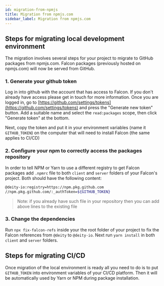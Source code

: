 ```yaml
---
id: migration-from-npmjs
title: Migration from npmjs.com
sidebar_label: Migration from npmjs.com
---
```


## Steps for migrating local development environment

The migration involves several steps for your project to migrate to GitHub packages from npmjs.com. Falcon packages (previously hosted on npmjs.com) will now be served from GitHub.

### 1. Generate your github token

Log in into github with the account that has access to Falcon. If you don't already have access please get in touch for more information.
Once you are logged in, go to [https://github.com/settings/tokens](https://github.com/settings/tokens) and press the "Generate new token" button. Add a suitable name and select the `read:packages` scope, then click "Generate token" at the bottom.

Next, copy the token and put it in your environment variables (name it `GITHUB_TOKEN`) on the computer that will need to install Falcon (the same applies to CI/CD)

### 2. Configure your npm to correctly access the packages repository

In order to tell NPM or Yarn to use a different registry to get Falcon packages add `.npmrc` file to both `client` and `server` folders of your Falcon's project. Both should have the following content:

```bash
@deity-io:registry=https://npm.pkg.github.com
//npm.pkg.github.com/:_authToken=${GITHUB_TOKEN}
```

> Note: if you already have such file in your repository then you can add above lines to the existing file

### 3. Change the dependencies

Run `npx fix-falcon-refs` inside your the root folder of your project to fix the Falcon references from `@deity` to `@deity-io`. Next run `yarn install` in both `client` and `server` folders.

## Steps for migrating CI/CD

Once migration of the local environment is ready all you need to do is to put `GITHUB_TOKEN` into environment variables of your CI/CD platform. Then it will be automatically used by Yarn or NPM during package installation.
